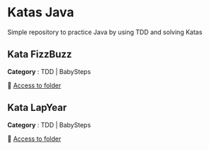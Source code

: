 # Katas Java
Simple repository to practice Java by using TDD and solving Katas

## Kata FizzBuzz
**Category** : TDD | BabySteps

📁 [Access to folder](./01-FizzBuzz)

## Kata LapYear
**Category** : TDD | BabySteps

📁 [Access to folder](./02-LapYears)
